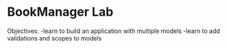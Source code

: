 # BookManager Lab
Objectives:
	-learn to build an application with multiple models
	-learn to add validations and scopes to models